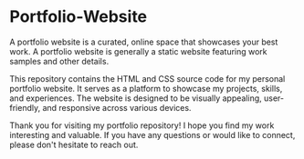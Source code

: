 # Portfolio-Website
A portfolio website is a curated, online space that showcases your best work. A portfolio website is generally a static website featuring work samples and other details.

This repository contains the HTML and CSS source code for my personal portfolio website. It serves as a platform to showcase my projects, skills, and experiences. The website is designed to be visually appealing, user-friendly, and responsive across various devices.

Thank you for visiting my portfolio repository! I hope you find my work interesting and valuable. If you have any questions or would like to connect, please don't hesitate to reach out.

